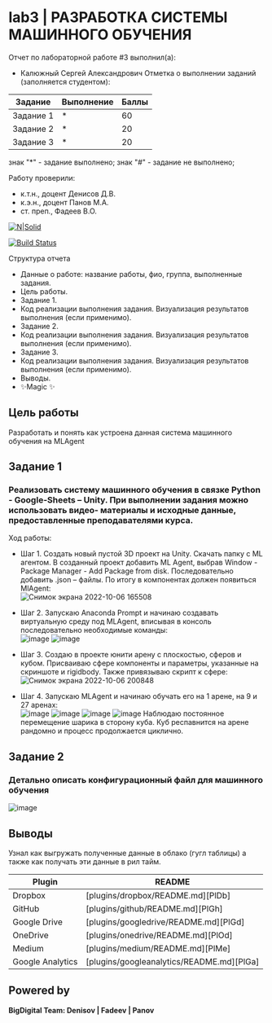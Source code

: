 # lab3 | РАЗРАБОТКА СИСТЕМЫ МАШИННОГО ОБУЧЕНИЯ
Отчет по лабораторной работе #3 выполнил(а):
- Калюжный Сергей Александрович
Отметка о выполнении заданий (заполняется студентом):

| Задание | Выполнение | Баллы |
| ------ | ------ | ------ |
| Задание 1 | * | 60 |
| Задание 2 | * | 20 |
| Задание 3 | * | 20 |

знак "*" - задание выполнено; знак "#" - задание не выполнено;

Работу проверили:
- к.т.н., доцент Денисов Д.В.
- к.э.н., доцент Панов М.А.
- ст. преп., Фадеев В.О.

[![N|Solid](https://cldup.com/dTxpPi9lDf.thumb.png)](https://nodesource.com/products/nsolid)

[![Build Status](https://travis-ci.org/joemccann/dillinger.svg?branch=master)](https://travis-ci.org/joemccann/dillinger)

Структура отчета

- Данные о работе: название работы, фио, группа, выполненные задания.
- Цель работы.
- Задание 1.
- Код реализации выполнения задания. Визуализация результатов выполнения (если применимо).
- Задание 2.
- Код реализации выполнения задания. Визуализация результатов выполнения (если применимо).
- Задание 3.
- Код реализации выполнения задания. Визуализация результатов выполнения (если применимо).
- Выводы.
- ✨Magic ✨

## Цель работы
Разработать и понять как устроена данная система машинного обучения на MLAgent

## Задание 1
### Реализовать систему машинного обучения в связке Python - Google-Sheets – Unity. При выполнении задания можно использовать видео- материалы и исходные данные, предоставленные преподавателями курса.
Ход работы:
- Шаг 1. Создать новый пустой 3D проект на Unity. Скачать папку с ML агентом. В созданный проект добавить ML Agent, выбрав Window - Package Manager - Add Package from disk. Последовательно добавить .json – файлы. По итогу в компонентах должен появиться MlAgent:  
![Снимок экрана 2022-10-06 165508](https://user-images.githubusercontent.com/81421386/194924753-8ce4bbdf-2895-4b24-ba1b-5326706eeb6b.png)


- Шаг 2. Запускаю Anaconda Prompt и начинаю создавать виртуальную среду под MLAgent, вписывая в консоль последовательно необходимые команды:  
![image](https://user-images.githubusercontent.com/81421386/194925242-237a0e08-8d4b-4c74-b7cd-57ec2276f4fc.png)
![image](https://user-images.githubusercontent.com/81421386/194925314-f5f4310d-8786-46ca-ba0d-e27876b517f5.png)



- Шаг 3. Создаю в проекте юнити арену с плоскостью, сферов и кубом. Присваиваю сфере компоненты и параметры, указанные на скриншоте и rigidbody. Также привязываю скрипт к сфере:  
![Снимок экрана 2022-10-06 200848](https://user-images.githubusercontent.com/81421386/194925982-9448b46e-6900-4129-b628-76f2e9f38e16.png)


- Шаг 4. Запускаю MLAgent и начинаю обучать его на 1 арене, на 9 и 27 аренах:  
![image](https://user-images.githubusercontent.com/81421386/194925496-cc8f12ad-82c9-495d-aaac-fa3fe3dbc121.png)
![image](https://user-images.githubusercontent.com/81421386/194925536-f547a78a-7469-4765-89e5-36e78537e9ab.png)
![image](https://user-images.githubusercontent.com/81421386/194925561-b5d8ea65-630d-40fa-a3db-308005881019.png)
![image](https://user-images.githubusercontent.com/81421386/194926210-4844bc39-505a-4495-814c-9ff4605819b8.png)
Наблюдаю постоянное перемещение шарика в сторону куба. Куб респавнится на арене рандомно и процесс продолжается циклично.

## Задание 2
### Детально описать конфигурационный файл для машинного обучения  
![image](https://user-images.githubusercontent.com/81421386/194931216-6922a468-bcab-4087-82f1-726e396b7584.png)


## Выводы

Узнал как выгружать полученные данные в облако (гугл таблицы) а также как получать эти данные в рил тайм.

| Plugin | README |
| ------ | ------ |
| Dropbox | [plugins/dropbox/README.md][PlDb] |
| GitHub | [plugins/github/README.md][PlGh] |
| Google Drive | [plugins/googledrive/README.md][PlGd] |
| OneDrive | [plugins/onedrive/README.md][PlOd] |
| Medium | [plugins/medium/README.md][PlMe] |
| Google Analytics | [plugins/googleanalytics/README.md][PlGa] |

## Powered by

**BigDigital Team: Denisov | Fadeev | Panov**
